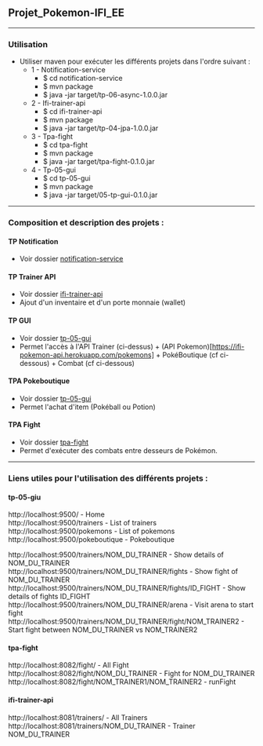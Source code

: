 ## Projet_Pokemon-IFI_EE
-----------
### Utilisation

* Utiliser maven pour exécuter les différents projets dans l'ordre suivant : 
  * 1 - Notification-service
    * $ cd notification-service 
    * $ mvn package
    * $ java -jar target/tp-06-async-1.0.0.jar
   * 2 - Ifi-trainer-api
      * $ cd ifi-trainer-api
      * $ mvn package
      * $ java -jar target/tp-04-jpa-1.0.0.jar
   * 3 - Tpa-fight
      * $ cd tpa-fight
      * $ mvn package
      * $ java -jar target/tpa-fight-0.1.0.jar
   * 4 - Tp-05-gui
      * $ cd tp-05-gui
      * $ mvn package
      * $ java -jar target/05-tp-gui-0.1.0.jar

-----------
### Composition et description des projets : 

#### TP Notification
* Voir dossier [notification-service](https://github.com/rOmAiin062/Projet_Pokemon-IFI_EE/tree/master/notification-service)

#### TP Trainer API 
* Voir dossier [ifi-trainer-api](https://github.com/rOmAiin062/Projet_Pokemon-IFI_EE/tree/master/ifi-trainer-api)
* Ajout d'un inventaire et d'un porte monnaie (wallet)

#### TP GUI
* Voir dossier [tp-05-gui](https://github.com/rOmAiin062/Projet_Pokemon-IFI_EE/tree/master/tp-05-gui)
* Permet l'accès à l'API Trainer (ci-dessus) + (API Pokemon)[https://ifi-pokemon-api.herokuapp.com/pokemons] + PokéBoutique (cf ci-dessous) + Combat (cf ci-dessous)

#### TPA Pokeboutique
* Voir dossier [tp-05-gui](https://github.com/rOmAiin062/Projet_Pokemon-IFI_EE/tree/master/tp-05-gui)
* Permet l'achat d'item (Pokéball ou Potion) 

#### TPA Fight
* Voir dossier [tpa-fight](https://github.com/rOmAiin062/Projet_Pokemon-IFI_EE/tree/master/tpa-fight)
* Permet d'exécuter des combats entre desseurs de Pokémon. 

-------- 
### Liens utiles pour l'utilisation des différents projets : 

#### tp-05-giu

http://localhost:9500/ - Home    
http://localhost:9500/trainers - List of trainers     
http://localhost:9500/pokemons - List of pokemons    
http://localhost:9500/pokeboutique - Pokeboutique    

http://localhost:9500/trainers/NOM_DU_TRAINER - Show details of NOM_DU_TRAINER    
http://localhost:9500/trainers/NOM_DU_TRAINER/fights - Show fight of NOM_DU_TRAINER    
http://localhost:9500/trainers/NOM_DU_TRAINER/fights/ID_FIGHT - Show details of fights ID_FIGHT    
http://localhost:9500/trainers/NOM_DU_TRAINER/arena - Visit arena to start fight    
http://localhost:9500/trainers/NOM_DU_TRAINER/fight/NOM_TRAINER2 - Start fight between NOM_DU_TRAINER vs NOM_TRAINER2    



#### tpa-fight

http://localhost:8082/fight/ - All Fight    
http://localhost:8082/fight/NOM_DU_TRAINER - Fight for NOM_DU_TRAINER     
http://localhost:8082/fight/NOM_TRAINER1/NOM_TRAINER2 - runFight    

#### ifi-trainer-api

http://localhost:8081/trainers/ - All Trainers     
http://localhost:8081/trainers/NOM_DU_TRAINER - Trainer NOM_DU_TRAINER      
